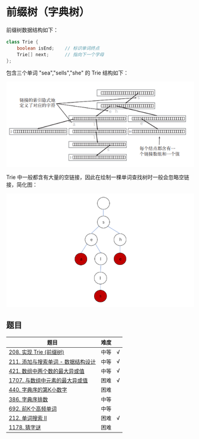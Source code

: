 # 前缀树（字典树）

前缀树数据结构如下：

``` java
class Trie {
    boolean isEnd;    // 标识单词终点
    Trie[] next;      // 指向下一个字母
};
```

包含三个单词 "sea","sells","she" 的 Trie 结构如下：

![img.png](../../resources/trie-1.png)

Trie 中一般都含有大量的空链接，因此在绘制一棵单词查找树时一般会忽略空链接，简化图：

![img.png](../../resources/trie-2.png)

## 题目

|题目|难度||
|---|---|---|
|[208. 实现 Trie (前缀树)](https://leetcode-cn.com/problems/implement-trie-prefix-tree/)|中等|√|
|[211. 添加与搜索单词 - 数据结构设计](https://leetcode-cn.com/problems/design-add-and-search-words-data-structure/)|中等|√|
|[421. 数组中两个数的最大异或值](https://leetcode-cn.com/problems/maximum-xor-of-two-numbers-in-an-array/)|中等|√|
|[1707. 与数组中元素的最大异或值](https://leetcode-cn.com/problems/maximum-xor-with-an-element-from-array/)|困难|√|
|[440. 字典序的第K小数字](https://leetcode-cn.com/problems/k-th-smallest-in-lexicographical-order/)|困难
|[386. 字典序排数](https://leetcode-cn.com/problems/lexicographical-numbers/)|中等
|[692. 前K个高频单词](https://leetcode-cn.com/problems/top-k-frequent-words/)|中等
|[212. 单词搜索 II](https://leetcode-cn.com/problems/word-search-ii/)|困难|√|
|[1178. 猜字谜](https://leetcode-cn.com/problems/number-of-valid-words-for-each-puzzle/)|困难
